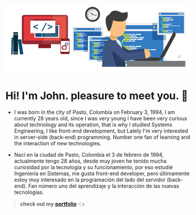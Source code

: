 ![image](dev.png)

# **Hi! I'm John. pleasure to meet you.** 👋

* I was born in the city of Pasto, Colombia on February 3, 1994, I am currently 28 years old, since I was very young I have been very curious about technology and its operation, that is why I studied Systems Engineering, I like front-end development, but Lately I'm very interested in server-side (back-end) programming. Number one fan of learning and the interaction of new technologies.

* Nací en la ciudad de Pasto, Colombia el 3 de febrero de 1994, actualmente tengo 28 años, desde muy joven he tenido mucha curiosidad por la tecnología y su funcionamiento, por eso estudié Ingeniería en Sistemas, me gusta front-end developer, pero últimamente estoy muy interesado en la programación del lado del servidor (back-end). Fan número uno del aprendizaje y la interacción de las nuevas tecnologías.

> **check out my** **[portfolio](https://johntuti.netlify.app)** 👈 